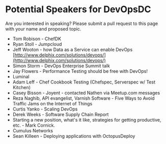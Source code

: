 # Potential Speakers for DevOpsDC

Are you interested in speaking?  Please submit a pull request to this page with your name and proposed topic.

* Tom Robison - ChefDK
* Ryan Stoll - Jumpcloud
* Jeff Wooton - how Data as a Service can enable DevOps [http://www.delphix.com/solutions/devops/](http://www.delphix.com/solutions/devops/)
* Simon Storm - DevOps Enterprise Summit talk
* Jay Flowers - Performance Testing should be free with DevOps!
* Luminal
* Adam Leff - Chef Cookbook Testing (Chefspec, Serverspec w/ Test Kitchen)
* Casey Bisson - Joyent - contacted Nathen via Meetup.com messages
* Reza Naghib, API evangelist, Varnish Software - Five Ways to Avoid Traffic Jams on the Internet of Things
* Curtis Yanko - Scaling DevOps
* Derek Weeks - Software Supply Chain Report
* Starting a new position, what's it like, strategies for getting productive, etc. - Mark Cornick.
* Cumulus Networks 
* Sean Killeen - Deploying applications with OctopusDeploy
